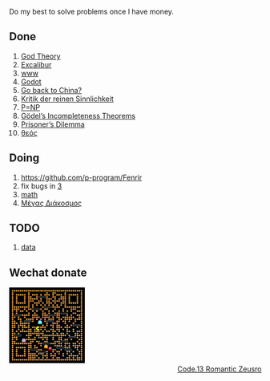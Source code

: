 Do my best to solve problems once I have money.

## Done

1. [God Theory](https://github.com/zeusro/God-Theory)
1. [Excalibur](problems/2020-10-26-Excalibur.md)
1. [www](problems/2020-www.md)
1. [Godot](problems/2021-03-21-Godot.md)
1. [Go back to China?](problems/2025-05-02-Go-back-to-China?.md)
1. [Kritik der reinen Sinnlichkeit](problems/2025-05-21-Sinnlichkeit.md)
1. [P=NP](https://www.bullshitprogram.com/p-np/)
1. [Gödel’s Incompleteness Theorems](https://github.com/zeusro/math/blob/main/game/readme.md#3)
1. [Prisoner’s Dilemma](https://github.com/zeusro/math/blob/main/game/readme.md#4)
1. [θεός](https://github.com/zeusro/math/blob/main/game/readme.md)

## Doing

1. https://github.com/p-program/Fenrir
1. fix bugs in [3](https://github.com/zeusro/math/blob/main/n/3.md)
1. [math](https://github.com/zeusro/math)
1. [Μέγας Διάκοσμος](problems/Democritus.md)


## TODO

1. [data](https://github.com/zeusro/data)


## Wechat donate

<img src="pay.png" width="30%" height="30%"/>

<div align="right">
  <a href="https://github.com/zeusro/C13">Code.13 Romantic Zeusro</a>
</div>
